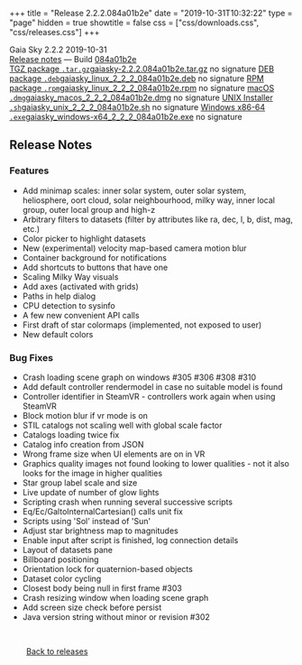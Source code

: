 +++
title = "Release 2.2.2.084a01b2e"
date = "2019-10-31T10:32:22"
type = "page"
hidden = true
showtitle = false
css = ["css/downloads.css", "css/releases.css"]
+++

<div class="download-container">
<div id="download-title">
<i class="gs-mdi-tag"></i>
Gaia Sky <span class="downloads-version">2.2.2</span> 
<time class="downloads-releasedate" datetime="2019-10-31T10:32:22" title="Published: 2019-10-31T10:32:22"><i class="gs-mdi-calendar"></i> 2019-10-31</time>
<div class="downloads-build"><i class="gs-mdi-script-text"></i> <a href="#release-notes">Release notes</a> &mdash; Build <a href="https://codeberg.org/gaiasky/gaiasky/commit/084a01b2e" target="_blank">084a01b2e</a></div></div>
<div class="download-section">
<a href="https://gaia.ari.uni-heidelberg.de/gaiasky/releases/2.2.2.084a01b2e/gaiasky-2.2.2.084a01b2e.tar.gz" class="download-button"><i class="gs-mdi-zip-box icon-button"></i> TGZ package <code>.tar.gz</code><span class="download-sub">gaiasky-2.2.2.084a01b2e.tar.gz</span></a>
<span class="signature">no signature</span>
<a href="https://gaia.ari.uni-heidelberg.de/gaiasky/releases/2.2.2.084a01b2e/gaiasky_linux_2_2_2_084a01b2e.deb" class="download-button"><i class="gs-mdi-debian icon-button"></i> DEB package <code>.deb</code><span class="download-sub">gaiasky_linux_2_2_2_084a01b2e.deb</span></a>
<span class="signature">no signature</span>
<a href="https://gaia.ari.uni-heidelberg.de/gaiasky/releases/2.2.2.084a01b2e/gaiasky_linux_2_2_2_084a01b2e.rpm" class="download-button"><i class="gs-mdi-fedora icon-button"></i> RPM package <code>.rpm</code><span class="download-sub">gaiasky_linux_2_2_2_084a01b2e.rpm</span></a>
<span class="signature">no signature</span>
<a href="https://gaia.ari.uni-heidelberg.de/gaiasky/releases/2.2.2.084a01b2e/gaiasky_macos_2_2_2_084a01b2e.dmg" class="download-button"><i class="gs-fa6-brands-apple icon-button"></i> macOS <code>.dmg</code><span class="download-sub">gaiasky_macos_2_2_2_084a01b2e.dmg</span></a>
<span class="signature">no signature</span>
<a href="https://gaia.ari.uni-heidelberg.de/gaiasky/releases/2.2.2.084a01b2e/gaiasky_unix_2_2_2_084a01b2e.sh" class="download-button"><i class="gs-token-unix icon-button"></i> UNIX Installer <code>.sh</code><span class="download-sub">gaiasky_unix_2_2_2_084a01b2e.sh</span></a>
<span class="signature">no signature</span>
<a href="https://gaia.ari.uni-heidelberg.de/gaiasky/releases/2.2.2.084a01b2e/gaiasky_windows-x64_2_2_2_084a01b2e.exe" class="download-button"><i class="gs-fa6-brands-windows icon-button"></i> Windows x86-64 <code>.exe</code><span class="download-sub">gaiasky_windows-x64_2_2_2_084a01b2e.exe</span></a>
<span class="signature">no signature</span>
</div>
</div>

<section class="release-notes">

# Release Notes

### Features
* Add minimap scales: inner solar system, outer solar system, heliosphere, oort cloud, solar neighbourhood, milky way, inner local group, outer local group and high-z
* Arbitrary filters to datasets (filter by attributes like ra, dec, l, b, dist, mag, etc.)
* Color picker to highlight datasets
* New (experimental) velocity map-based camera motion blur
* Container background for notifications
* Add shortcuts to buttons that have one
* Scaling Milky Way visuals
* Add axes (activated with grids)
* Paths in help dialog
* CPU detection to sysinfo
* A few new convenient API calls
* First draft of star colormaps (implemented, not exposed to user)
* New default colors

### Bug Fixes
* Crash loading scene graph on windows #305 #306 #308 #310
* Add default controller rendermodel in case no suitable model is found
* Controller identifier in SteamVR - controllers work again when using SteamVR
* Block motion blur if vr mode is on
* STIL catalogs not scaling well with global scale factor
* Catalogs loading twice fix
* Catalog info creation from JSON
* Wrong frame size when UI elements are on in VR
* Graphics quality images not found looking to lower qualities - not it also looks for the image in higher qualities
* Star group label scale and size
* Live update of number of glow lights
* Scripting crash when running several successive scripts
* Eq/Ec/GaltoInternalCartesian() calls unit fix
* Scripts using 'Sol' instead of 'Sun'
* Adjust star brightness map to magnitudes
* Enable input after script is finished, log connection details
* Layout of datasets pane
* Billboard positioning
* Orientation lock for quaternion-based objects
* Dataset color cycling
* Closest body being null in first frame #303
* Crash resizing window when loading scene graph
* Add screen size check before persist
* Java version string without minor or revision #302

</section>


<p class="center-text" style="padding: 30px;"><a href="/downloads/releases"><i class="gs-mdi-arrow-left-bold-circle"></i> Back to releases</a>
</p>
